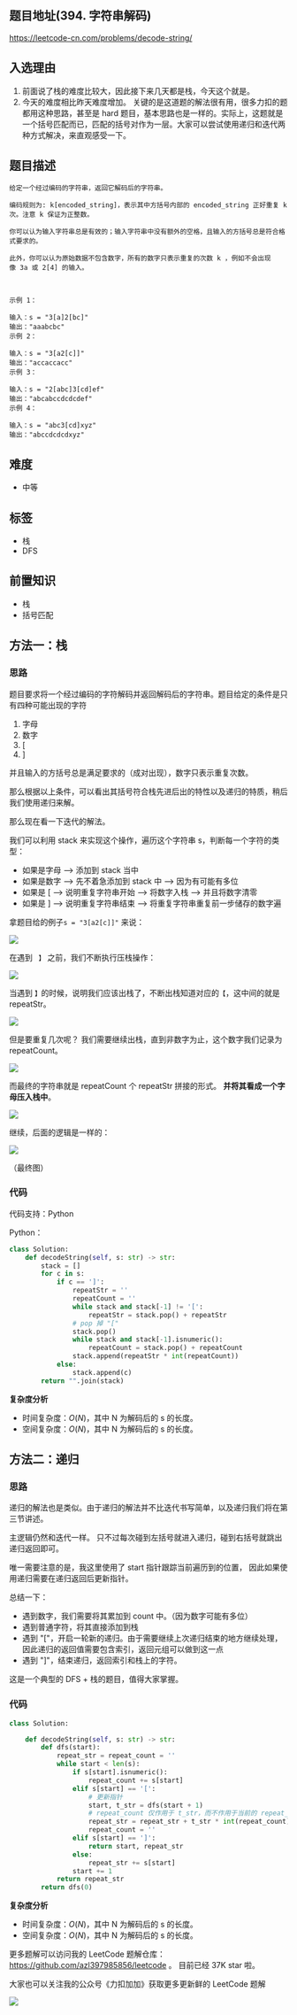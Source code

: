 ## 题目地址(394. 字符串解码)

https://leetcode-cn.com/problems/decode-string/

## 入选理由

1. 前面说了栈的难度比较大，因此接下来几天都是栈，今天这个就是。
2. 今天的难度相比昨天难度增加。 关键的是这道题的解法很有用，很多力扣的题都用这种思路，甚至是 hard 题目，基本思路也是一样的。实际上，这题就是一个括号匹配而已，匹配的括号对作为一层。大家可以尝试使用递归和迭代两种方式解决，来直观感受一下。

## 题目描述

```
给定一个经过编码的字符串，返回它解码后的字符串。

编码规则为: k[encoded_string]，表示其中方括号内部的 encoded_string 正好重复 k 次。注意 k 保证为正整数。

你可以认为输入字符串总是有效的；输入字符串中没有额外的空格，且输入的方括号总是符合格式要求的。

此外，你可以认为原始数据不包含数字，所有的数字只表示重复的次数 k ，例如不会出现像 3a 或 2[4] 的输入。

 

示例 1：

输入：s = "3[a]2[bc]"
输出："aaabcbc"
示例 2：

输入：s = "3[a2[c]]"
输出："accaccacc"
示例 3：

输入：s = "2[abc]3[cd]ef"
输出："abcabccdcdcdef"
示例 4：

输入：s = "abc3[cd]xyz"
输出："abccdcdcdxyz"

```

## 难度

- 中等

## 标签

- 栈
- DFS

## 前置知识

- 栈
- 括号匹配

## 方法一：栈

### 思路

题目要求将一个经过编码的字符解码并返回解码后的字符串。题目给定的条件是只有四种可能出现的字符

1. 字母
2. 数字
3. [
4. ]

并且输入的方括号总是满足要求的（成对出现），数字只表示重复次数。

那么根据以上条件，可以看出其括号符合栈先进后出的特性以及递归的特质，稍后我们使用递归来解。

那么现在看一下迭代的解法。

我们可以利用 stack 来实现这个操作，遍历这个字符串 s，判断每一个字符的类型：

- 如果是字母 --> 添加到 stack 当中
- 如果是数字 --> 先不着急添加到 stack 中 --> 因为有可能有多位
- 如果是 [ --> 说明重复字符串开始 --> 将数字入栈 --> 并且将数字清零
- 如果是 ] --> 说明重复字符串结束 --> 将重复字符串重复前一步储存的数字遍

拿题目给的例子`s = "3[a2[c]]"` 来说：

![](https://tva1.sinaimg.cn/large/007S8ZIlly1gfghoy69l3j30ga03g3yq.jpg)

在遇到 ` 】` 之前，我们不断执行压栈操作：

![](https://tva1.sinaimg.cn/large/0081Kckwly1glwx294t8jj30720bi0sv.jpg)

当遇到 `】`的时候，说明我们应该出栈了，不断出栈知道对应的`【`，这中间的就是 repeatStr。

![](https://tva1.sinaimg.cn/large/0081Kckwly1glwx2hbfe4j30m20b274q.jpg)

但是要重复几次呢？ 我们需要继续出栈，直到非数字为止，这个数字我们记录为 repeatCount。

![](https://tva1.sinaimg.cn/large/0081Kckwly1glwx2m76t2j30ur0akt9i.jpg)

而最终的字符串就是 repeatCount 个 repeatStr 拼接的形式。 **并将其看成一个字母压入栈中**。

![](https://tva1.sinaimg.cn/large/007S8ZIlly1gfghxjk5ejj310g0dt41r.jpg)

继续，后面的逻辑是一样的：

![](https://tva1.sinaimg.cn/large/007S8ZIlly1gfgi1jhwb3j30uv09q0vd.jpg)

（最终图）

### 代码

代码支持：Python

Python：

```py {9, 13-14}
class Solution:
    def decodeString(self, s: str) -> str:
        stack = []
        for c in s:
            if c == ']':
                repeatStr = ''
                repeatCount = ''
                while stack and stack[-1] != '[':
                    repeatStr = stack.pop() + repeatStr
                # pop 掉 "["
                stack.pop()
                while stack and stack[-1].isnumeric():
                    repeatCount = stack.pop() + repeatCount
                stack.append(repeatStr * int(repeatCount))
            else:
                stack.append(c)
        return "".join(stack)
```

**复杂度分析**

- 时间复杂度：$O(N)$，其中 N 为解码后的 s 的长度。
- 空间复杂度：$O(N)$，其中 N 为解码后的 s 的长度。

## 方法二：递归

### 思路

递归的解法也是类似。由于递归的解法并不比迭代书写简单，以及递归我们将在第三节讲述。

主逻辑仍然和迭代一样。 只不过每次碰到左括号就进入递归，碰到右括号就跳出递归返回即可。

唯一需要注意的是，我这里使用了 start 指针跟踪当前遍历到的位置， 因此如果使用递归需要在递归返回后更新指针。

总结一下：

- 遇到数字，我们需要将其累加到 count 中。（因为数字可能有多位）
- 遇到普通字符，将其直接添加到栈
- 遇到 "["，开启一轮新的递归。由于需要继续上次递归结束的地方继续处理，因此递归的返回值需要包含索引，返回元组可以做到这一点
- 遇到 "]"，结束递归，返回索引和栈上的字符。

这是一个典型的 DFS + 栈的题目，值得大家掌握。

### 代码

```py {11, 16}
class Solution:

    def decodeString(self, s: str) -> str:
        def dfs(start):
            repeat_str = repeat_count = ''
            while start < len(s):
                if s[start].isnumeric():
                    repeat_count += s[start]
                elif s[start] == '[':
                    # 更新指针
                    start, t_str = dfs(start + 1)
                    # repeat_count 仅作用于 t_str，而不作用于当前的 repeat_str
                    repeat_str = repeat_str + t_str * int(repeat_count)
                    repeat_count = ''
                elif s[start] == ']':
                    return start, repeat_str
                else:
                    repeat_str += s[start]
                start += 1
            return repeat_str
        return dfs(0)
```

**复杂度分析**

- 时间复杂度：$O(N)$，其中 N 为解码后的 s 的长度。
- 空间复杂度：$O(N)$，其中 N 为解码后的 s 的长度。

更多题解可以访问我的 LeetCode 题解仓库：https://github.com/azl397985856/leetcode 。 目前已经 37K star 啦。

大家也可以关注我的公众号《力扣加加》获取更多更新鲜的 LeetCode 题解

![](https://tva1.sinaimg.cn/large/007S8ZIlly1gfcuzagjalj30p00dwabs.jpg)
